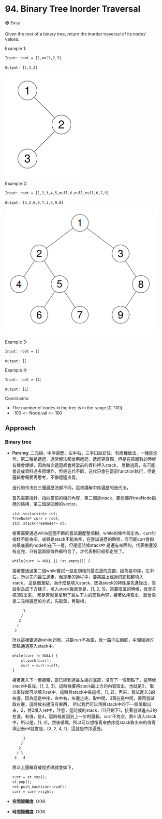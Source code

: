 # 94. Binary Tree Inorder Traversal

🟢 Easy

Given the root of a binary tree, return the inorder traversal of its nodes' values.

Example 1:
```
Input: root = [1,null,2,3]

Output: [1,3,2]
```
![alt text](image.png)

Example 2:
```
Input: root = [1,2,3,4,5,null,8,null,null,6,7,9]

Output: [4,2,6,5,7,1,3,9,8]
```
![alt text](image-1.png)

Example 3:
```
Input: root = []

Output: []
```

Example 4:
```
Input: root = [1]

Output: [1]
```

Constraints:
- The number of nodes in the tree is in the range [0, 100].
- -100 <= Node.val <= 100

## Approach
### Binary tree
- **Parsing**: 
    二元樹，中序遍歷，左中右，三字口訣記住，有兩種做法，一種是迭代，第二種是遞迴，通常解法都會用遞迴，遞迴更直觀，但是在高層數的時候有機會爆掉，因為每次遞迴都會將當前的資料押入stack，
    層數過高，有可能會造成資料過多而爆炸，但是迭代不同，迭代只會在當前function執行，但是邏輯會需要再思考，不像遞迴直覺。

    迭代的作法在三種遍歷法都不同，這裡講解中序遍歷的迭代法，
    
    首先需要指針，指向當前的樹的內容，第二個是stack，要能儲存treeNode指標的結構，第三個是回傳的vector。
    ```
    std::vector<int> ret;
    TreeNode* curr = root;
    std::stack<TreeNode*> st;
    ```

    接著需要通過while迴圈不斷的嘗試遍歷整個樹，while的條件設定為，curr的指針不能為空，或者是stack不能為空，在嘗試遍歷的時候，有可能curr會指向最底層的node的在下一層，但是這時候stack中
    是還有東西的，代表樹還沒有巡完，只有當兩個條件都符合了，才代表樹已經都走完了。
    ```
    while(curr != NULL || !st.empty()) {
    ```

    接著要通過第二個while嘗試一路走到樹的最左邊的底部，因為是中序，左中右，所以先向最左邊走，但是走的過程中，要將路上經過的節點都填入stack，
    這是個重點，為什麼是填入stack，因為stack的特性是先進後出，假設樹長成下方樣子，填入stack後就會是，[1, 2, 3]，當要取值的時候，就會先把3取出來，
    那是否就是拿到了最左下方的節點內容，接著依序取出，就會像是二元樹遍歷的方式，先取葉，再取根，
    ```
         1
        /
       2
      /
     3
    ```

    所以這裡要通過while迴圈，只要curr不為空，就一路向左到底，中間經過的節點通通塞入stack中，
    ```
    while(curr != NULL) {
        st.push(curr);
        curr = curr->left;
    }
    ```

    接著進入下一層邏輯，當已經到達最左邊的底部，沒有下一個節點了，這時候stack中長成，[1, 2, 3]，這時候要將stack最上方的內容取出，也就是3，
    取出來後就可以填入ret中，這時候stack中長這樣，[1, 2]，再來，嘗試進入3的右邊，因為這是中序，左中右，左邊走完，取中間，3現在是中間，要再嘗試取右邊，這時候右邊沒有東西，
    所以我們可以再將stack中的下一個值取出來，2，將2填入ret中，注意，這時候的stack，[1]只剩下1，接著嘗試進去2的右邊，有值，是4，這時候要回到上一步的邏輯，curr不為空，將4
    填入stack中，所以是，[1, 4]，然後循環，所以可以想像再來依序從stack取出來的值再填回去ret就會是，[3, 2, 4, 1]，這就是中序遍歷。
    ```
         1
        /
       2
      / \
     3   4
    ```

    將以上邏輯寫成程式碼就會如下，
    ```
    curr = st.top();
    st.pop();
    ret.push_back(curr->val);
    curr = curr->right;
    ```

- **空間複雜度**: O(N)
- **時間複雜度**: O(N)